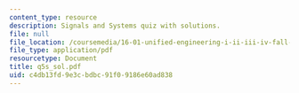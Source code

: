 ```yaml
---
content_type: resource
description: Signals and Systems quiz with solutions.
file: null
file_location: /coursemedia/16-01-unified-engineering-i-ii-iii-iv-fall-2005-spring-2006/c4db13fd9e3cbdbc91f09186e60ad838_q5s_sol.pdf
file_type: application/pdf
resourcetype: Document
title: q5s_sol.pdf
uid: c4db13fd-9e3c-bdbc-91f0-9186e60ad838
---
```

